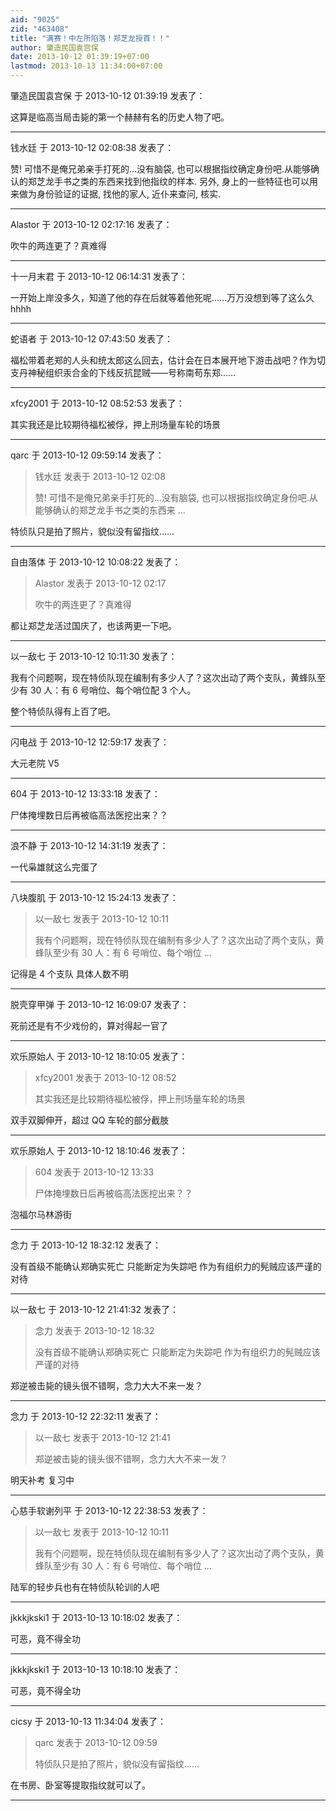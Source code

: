 ```yaml
---
aid: "9025"
zid: "463408"
title: "满赛！中左所陷落！郑芝龙授首！！"
author: 肇造民国袁宫保
date: 2013-10-12 01:39:19+07:00
lastmod: 2013-10-13 11:34:00+07:00
---
```


肇造民国袁宫保 于 2013-10-12 01:39:19 发表了：

这算是临高当局击毙的第一个赫赫有名的历史人物了吧。

---

钱水廷 于 2013-10-12 02:08:38 发表了：

赞! 可惜不是俺兄弟亲手打死的...没有脑袋, 也可以根据指纹确定身份吧.从能够确认的郑芝龙手书之类的东西来找到他指纹的样本. 另外, 身上的一些特征也可以用来做为身份验证的证据, 找他的家人, 近仆来查问, 核实.

---

Alastor 于 2013-10-12 02:17:16 发表了：

吹牛的两连更了？真难得

---

十一月末君 于 2013-10-12 06:14:31 发表了：

一开始上岸没多久，知道了他的存在后就等着他死呢……万万没想到等了这么久 hhhh

---

蛇语者 于 2013-10-12 07:43:50 发表了：

福松带着老郑的人头和统太郎这么回去，估计会在日本展开地下游击战吧？作为切支丹神秘组织汞合金的下线反抗昆贼——号称南苟东郑……

---

xfcy2001 于 2013-10-12 08:52:53 发表了：

其实我还是比较期待福松被俘，押上刑场量车轮的场景

---

qarc 于 2013-10-12 09:59:14 发表了：

> 钱水廷 发表于 2013-10-12 02:08
>
> 赞! 可惜不是俺兄弟亲手打死的...没有脑袋, 也可以根据指纹确定身份吧.从能够确认的郑芝龙手书之类的东西来 ...

特侦队只是拍了照片，貌似没有留指纹……

---

自由落体 于 2013-10-12 10:08:22 发表了：

> Alastor 发表于 2013-10-12 02:17
>
> 吹牛的两连更了？真难得

都让郑芝龙活过国庆了，也该两更一下吧。

---

以一敌七 于 2013-10-12 10:11:30 发表了：

我有个问题啊，现在特侦队现在编制有多少人了？这次出动了两个支队，黄蜂队至少有 30 人：有 6 号哨位、每个哨位配 3 个人。

整个特侦队得有上百了吧。

---

闪电战 于 2013-10-12 12:59:17 发表了：

大元老院 V5

---

604 于 2013-10-12 13:33:18 发表了：

尸体掩埋数日后再被临高法医挖出来？？

---

浪不静 于 2013-10-12 14:31:19 发表了：

一代枭雄就这么完蛋了

---

八块腹肌 于 2013-10-12 15:24:13 发表了：

> 以一敌七 发表于 2013-10-12 10:11
>
> 我有个问题啊，现在特侦队现在编制有多少人了？这次出动了两个支队，黄蜂队至少有 30 人：有 6 号哨位、每个哨位 ...

记得是 4 个支队 具体人数不明

---

脱壳穿甲弹 于 2013-10-12 16:09:07 发表了：

死前还是有不少戏份的，算对得起一官了

---

欢乐原始人 于 2013-10-12 18:10:05 发表了：

> xfcy2001 发表于 2013-10-12 08:52
>
> 其实我还是比较期待福松被俘，押上刑场量车轮的场景

双手双脚伸开，超过 QQ 车轮的部分截肢

---

欢乐原始人 于 2013-10-12 18:10:46 发表了：

> 604 发表于 2013-10-12 13:33
>
> 尸体掩埋数日后再被临高法医挖出来？？

泡福尔马林游街

---

念力 于 2013-10-12 18:32:12 发表了：

没有首级不能确认郑确实死亡 只能断定为失踪吧 作为有组织力的髡贼应该严谨的对待

---

以一敌七 于 2013-10-12 21:41:32 发表了：

> 念力 发表于 2013-10-12 18:32
>
> 没有首级不能确认郑确实死亡 只能断定为失踪吧 作为有组织力的髡贼应该严谨的对待

郑逆被击毙的镜头很不错啊，念力大大不来一发？

---

念力 于 2013-10-12 22:32:11 发表了：

> 以一敌七 发表于 2013-10-12 21:41
>
> 郑逆被击毙的镜头很不错啊，念力大大不来一发？

明天补考 复习中

---

心慈手软谢列平 于 2013-10-12 22:38:53 发表了：

> 以一敌七 发表于 2013-10-12 10:11
>
> 我有个问题啊，现在特侦队现在编制有多少人了？这次出动了两个支队，黄蜂队至少有 30 人：有 6 号哨位、每个哨位 ...

陆军的轻步兵也有在特侦队轮训的人吧

---

jkkkjkski1 于 2013-10-13 10:18:02 发表了：

可恶，竟不得全功

---

jkkkjkski1 于 2013-10-13 10:18:10 发表了：

可恶，竟不得全功

---

cicsy 于 2013-10-13 11:34:04 发表了：

> qarc 发表于 2013-10-12 09:59
>
> 特侦队只是拍了照片，貌似没有留指纹……

在书房、卧室等提取指纹就可以了。

---
